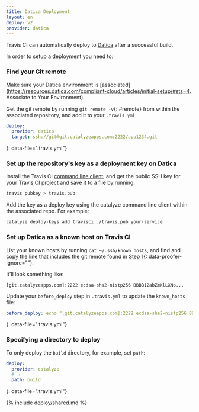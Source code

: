 ```yaml
---
title: Datica Deployment
layout: en
deploy: v2
provider: datica
---
```


Travis CI can automatically deploy to [Datica](https://datica.com) after
a successful build.

In order to setup a deployment you need to:

### Find your Git remote

Make sure your Datica environment is [associated](https://resources.datica.com/compliant-cloud/articles/initial-setup/#sts=4. Associate to Your Environment).

Get the git remote by running `git remote -v`{: #remote} from within the
associated repository, and add it to your `.travis.yml`.

```yaml
deploy:
  provider: datica
  target: ssh://git@git.catalyzeapps.com:2222/app1234.git
```
{: data-file=".travis.yml"}

### Set up the repository's key as a deployment key on Datica

Install the Travis CI [command line client](https://github.com/travis-ci/travis.rb),
and get the public SSH key for your Travis CI project and save it to a file by
running:

```bash
travis pubkey > travis.pub
```

Add the key as a deploy key using the catalyze command line client within the
associated repo. For example:

```bash
catalyze deploy-keys add travisci ./travis.pub your-service
```

### Set up Datica as a known host on Travis CI

List your known hosts by running `cat ~/.ssh/known_hosts`, and find and copy
the line that includes the git remote found in [Step 1](#remote){:
data-proofer-ignore=""}.

It'll look something like:

```
[git.catalyzeapps.com]:2222 ecdsa-sha2-nistp256 BBBB12abZmKlLXNo...
```

Update your `before_deploy` step in `.travis.yml` to update the `known_hosts`
file:

```yaml
before_deploy: echo "[git.catalyzeapps.com]:2222 ecdsa-sha2-nistp256 BBBB12abZmKlLXNo..." >> ~/.ssh/known_hosts
```
{: data-file=".travis.yml"}

### Specifying a directory to deploy

To only deploy the `build` directory, for example, set `path`:

```yaml
deploy:
  provider: catalyze
  # ⋮
  path: build
```
{: data-file=".travis.yml"}

{% include deploy/shared.md %}
